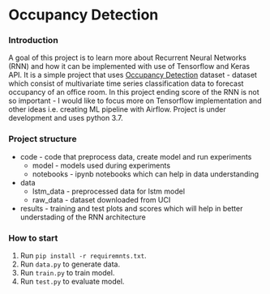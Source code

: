 # Occupancy Detection 

### Introduction

A goal of this project is to learn more about Recurrent Neural Networks (RNN) and how it can be implemented with use of
Tensorflow and Keras API. It is a simple project that uses [Occupancy Detection](https://archive.ics.uci.edu/ml/datasets/Occupancy+Detection+) 
dataset - dataset which consist of multivariate time series classification data to forecast occupancy of an office room. In this project ending 
score of the RNN is not so important - I would like to focus more on Tensorflow implementation and other ideas i.e.
creating ML pipeline with Airflow. Project is under development and uses python 3.7.

### Project structure

- code - code that preprocess data, create model and run experiments
    - model - models used during experiments
    - notebooks - ipynb notebooks which can help in data understanding
- data
    - lstm_data - preprocessed data for lstm model
    - raw_data - dataset downloaded from UCI
- results - training and test plots and scores which will help in better understading of the RNN architecture

### How to start
1. Run `pip install -r requiremnts.txt`.
2. Run `data.py` to generate data.
3. Run `train.py` to train model.
4. Run `test.py` to evaluate model.

